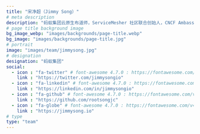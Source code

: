 ```yaml
---
title: "宋净超（Jimmy Song）"
# meta description
description: "蚂蚁集团云原生布道师，ServiceMesher 社区联合创始人，CNCF Ambassador，热衷开源和分享。"
# page title background image
bg_image_webp: "images/backgrounds/page-title.webp"
bg_image: "images/backgrounds/page-title.jpg"
# portrait
image: "images/team/jimmysong.jpg"
# designation
designation: "蚂蚁集团"
social:
  - icon : "fa-twitter" # font-awesome 4.7.0 : https://fontawesome.com/v4.7.0/icons/
    link : "https://twitter.com/jimmysongio"
  - icon : "fa-linkedin" # font-awesome 4.7.0 : https://fontawesome.com/v4.7.0/icons/
    link : "https://linkedin.com/in/jimmysongio"
  - icon : "fa-github" # font-awesome 4.7.0 : https://fontawesome.com/v4.7.0/icons/
    link : "https://github.com/rootsongjc"
  - icon : "fa-globe" # font-awesome 4.7.0 : https://fontawesome.com/v4.7.0/icons/
    link : "https://jimmysong.io"
# type  
type: "team"
---
```


